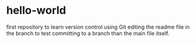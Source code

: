 # hello-world
first repository to learn version control using Git
editing the readme file in the branch to test committing to a branch than the main file itself.
